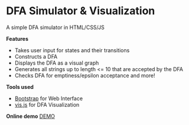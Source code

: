 DFA Simulator & Visualization
==============

A simple DFA simulator in HTML/CSS/JS

**Features**
- Takes user input for states and their transitions
- Constructs a DFA
- Displays the DFA as a visual graph
- Generates all strings up to length <= 10 that are accepted by the DFA
- Checks DFA for emptiness/epsilon acceptance and more!

**Tools used**

- [Bootstrap](www.getbootstrap.com) for Web Interface
- [vis.js](www.visjs.org) for DFA Visualization

**Online demo**
[DEMO](mdrbhatti.github.io/DFA/)